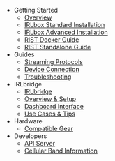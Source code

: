 - Getting Started
  - [Overview](/docs/README.md)
  - [IRLbox Standard Installation](/docs/installation/irlbox-standard-installation.md)
  - [IRLbox Advanced Installation](/docs/installation/irlbox-advanced-installation.md)
  - [RIST Docker Guide](/docs/installation/rist-docker-guide.md)
  - [RIST Standalone Guide](/docs/installation/rist-standalone-guide.md)
- Guides
  - [Streaming Protocols](/docs/protocols/how-to-use-streaming-protocols.md)
  - [Device Connection](/docs/devices/how-to-connect-your-devices.md)
  - [Troubleshooting](/docs/troubleshooting/basic-troubleshooting.md)
- IRLbridge
  - [IRLbridge](/docs/irlbridge/irlbridge-overview.md)
  - [Overview & Setup](/docs/irlbridge/overview-setup.md)
  - [Dashboard Interface](/docs/irlbridge/dashboard-interface.md)
  - [Use Cases & Tips](/docs/irlbridge/use-cases-tips.md)
- Hardware
  - [Compatible Gear](/docs/devices/gear-recommendations-tested.md)
- Developers
  - [API Server](/docs/developers/api-server.md)
  - [Cellular Band Information](/docs/devices/cellular_band_info.md)
